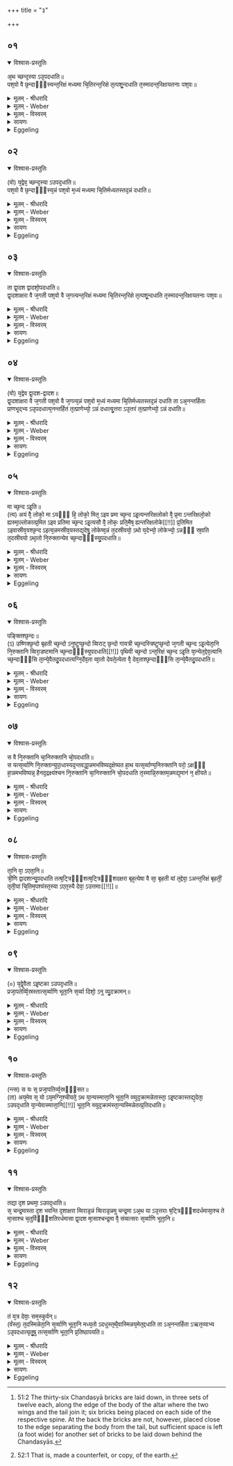 +++
title = "३"

+++


## ०१


<details open><summary>विश्वास-प्रस्तुतिः</summary>

अ᳘थ च्छन्द᳘स्या ऽउ᳘पदधाति॥  
पश᳘वो वै छ᳘न्दाᳫँ᳭स्यन्त᳘रिक्षं मध्यमा चि᳘तिरन्त᳘रिक्षे त᳘त्पशू᳘न्दधाति त᳘स्मादन्त᳘रिक्षायतनाः पश᳘वः॥
</details>

<details><summary>मूलम् - श्रीधरादि</summary>

अ᳘थ च्छन्द᳘स्या ऽउ᳘पदधाति॥  
पश᳘वो वै छ᳘न्दाᳫँ᳭स्यन्त᳘रिक्षं मध्यमा चि᳘तिरन्त᳘रिक्षे त᳘त्पशू᳘न्दधाति त᳘स्मादन्त᳘रिक्षायतनाः पश᳘वः॥
</details>

<details><summary>मूलम् - Weber</summary>

अ᳘थ छन्दॗस्या उ᳘पदधाति॥  
पश᳘वो वै छ᳘न्दांस्यन्त᳘रिक्षम् मध्यमा चि᳘तिरन्त᳘रिक्षे त᳘त्पशुं᳘ दधाति त᳘स्मादन्त᳘रिक्षायतनाः पश᳘वः॥
</details>

<details><summary>मूलम् - विस्वरम्</summary>

अथ च्छन्दस्या उपदधाति । पशवो वै छन्दांसि । अन्तरिक्षं मध्यमा चितिः । अन्तरिक्षे तत्पशून् दधाति । तस्मादन्तरिक्षायतनाः पशवः ॥ १ ॥ 
</details>

<details><summary>सायणः</summary>

**अथ च्छन्दस्या उपदधाती**त्यादि । छन्दोलिङ्गकमन्त्रोपधेयाः 'छन्दस्याः' छन्दस्यानां पशुरूपत्वं द्वितीयचितिस्थच्छन्दस्यार्थवादे दर्शितम् (श. प. ८ । २ । ३ । ८) । पशवश्च अन्नरूपाः, मध्यमा चितिर्या ऽस्ति सा प्रजापतेर्मध्यम्; उदरस्थानीया ऽतस्तेन मध्यदेश एवान्नं दधाति । ताश्छन्दस्याः पूर्वार्द्धे प्राणभृतामुपहितत्वाद्दक्षिणादिदिक्षु 'द्वादश-द्वादश' उपदध्यात् । 'जगती' अपि 'द्वादशा ऽक्षरा' सा च 'जगती पशवो वै,' सोमाहरणप्रस्तावे पश्चात्मना ऽऽहरणसम्बन्धात्पशुत्वम् । "अन्तरिक्षमेव बृहतीं तृतीयां चितिमपश्यन्"- इत्युक्तत्वान्मध्यमचितेरन्तरिक्षत्वम् (श. प. ८ । ३ । १ । २) । अतः मध्यमचितौ द्वादशसङ्ख्याकेष्टकोपधानात् 'अन्तरिक्षे पशून्दधाति' ॥ १-३ ॥ 
</details>

<details><summary>Eggeling</summary>

1. He then lays down the Chandasyā [^egg_120] (metres’ bricks). Now the metres are cattle, and the middle-most layer is the air: he thus places cattle in the air, whence cattle have their abode in the air.

[^egg_120]: 51:2 The thirty-six Chandasyā bricks are laid down, in three sets of twelve each, along the edge of the body of the altar where the two wings and the tail join it; six bricks being placed on each side of the respective spine. At the back the bricks are not, however, placed close to the edge separating the body from the tail, but sufficient space is left (a foot wide) for another set of bricks to be laid down behind the Chandasyās.
</details>


## ०२


<details open><summary>विश्वास-प्रस्तुतिः</summary>

(वो) य᳘द्वेव᳘ च्छन्द᳘स्या ऽउपद᳘धाति॥  
पश᳘वो वै छ᳘न्दाᳫँ᳭स्य᳘न्नं पश᳘वो म᳘ध्यं मध्यमा चि᳘तिर्मध्यतस्तद᳘न्नं दधाति॥
</details>

<details><summary>मूलम् - श्रीधरादि</summary>

(वो) य᳘द्वेव᳘ च्छन्द᳘स्या ऽउपद᳘धाति॥  
पश᳘वो वै छ᳘न्दाᳫँ᳭स्य᳘न्नं पश᳘वो म᳘ध्यं मध्यमा चि᳘तिर्मध्यतस्तद᳘न्नं दधाति॥
</details>

<details><summary>मूलम् - Weber</summary>

य᳘द्वेव᳘ छन्दॗस्या उपद᳘धाति॥  
पश᳘वो वै छ᳘न्दांस्य᳘न्न्म् पश᳘वो म᳘ध्यम् मध्यमा चि᳘तिर्मध्यतस्तद᳘न्नं दधाति॥
</details>

<details><summary>मूलम् - विस्वरम्</summary>

यद्वेव च्छन्दस्या उपदधाति । पशवो वै छन्दांसि । अन्नं पशवः । मध्यं मध्यमा चितिः । मध्यतस्तदन्नं दधाति ॥ २ ॥ 
</details>

<details><summary>सायणः</summary>

[व्याख्यानं प्रथमे]
</details>

<details><summary>Eggeling</summary>

2. And, again, as to why he lays down Chandasyās,--the metres are cattle, and cattle are food, and the middlemost layer is the middle (of Agni, the altar): he thus places food in the middle (of Agni's body).
</details>


## ०३


<details open><summary>विश्वास-प्रस्तुतिः</summary>

ता द्वा᳘दश द्वादशो᳘पदधाति॥  
द्वा᳘दशाक्षरा वै ज᳘गती पश᳘वो वै ज᳘गत्यन्त᳘रिक्षं मध्यमा चि᳘तिरन्त᳘रिक्षे त᳘त्पशू᳘न्दधाति त᳘स्मादन्त᳘रिक्षायतनाः पश᳘वः॥
</details>

<details><summary>मूलम् - श्रीधरादि</summary>

ता द्वा᳘दश द्वादशो᳘पदधाति॥  
द्वा᳘दशाक्षरा वै ज᳘गती पश᳘वो वै ज᳘गत्यन्त᳘रिक्षं मध्यमा चि᳘तिरन्त᳘रिक्षे त᳘त्पशू᳘न्दधाति त᳘स्मादन्त᳘रिक्षायतनाः पश᳘वः॥
</details>

<details><summary>मूलम् - Weber</summary>

ता द्वा᳘दश-द्वादशो᳘पदधाति॥  
द्वा᳘दशाक्षरा वै ज᳘गती पश᳘वो ज᳘गत्यन्त᳘रिक्षम् मध्यमा चि᳘तिरन्त᳘रिक्षे त᳘त्पशू᳘न्दधाति त᳘स्मादन्त᳘रिक्षायतनाः पश᳘वः॥
</details>

<details><summary>मूलम् - विस्वरम्</summary>

ता द्वादश द्वादशोपदधाति । द्वादशाक्षरा वै जगती। पशवो वै जगती । अन्तरिक्षं मध्यमा चितिः । अन्तरिक्षे तत्पशून्दधाति । तस्मादन्तरिक्षायतनाः पशवः ॥ ३ ॥ 
</details>

<details><summary>सायणः</summary>

[व्याख्यानं प्रथमे]
</details>

<details><summary>Eggeling</summary>

3. He lays them down by twelves,--for the Jagatī consists of twelve syllables, and the Jagatī is cattle, and the middlemost layer is the air: he thus places cattle in the air, whence cattle have their abode in the air.
</details>


## ०४


<details open><summary>विश्वास-प्रस्तुतिः</summary>

(वो) य᳘द्वेव द्वा᳘दश-द्वादश॥  
द्वा᳘दशाक्षरा वै ज᳘गती पश᳘वो वै ज᳘गत्य᳘न्नं पश᳘वो म᳘ध्यं मध्यमा चि᳘तिर्मध्यतस्तद᳘न्नं दधाति ता ऽअ᳘नन्तर्हिताः प्राणभृ᳘द्भ्य ऽउ᳘पदधात्य᳘नन्तर्हितं त᳘त्प्राणेभ्यो᳘ ऽन्नं दधात्यु᳘त्तरा ऽउ᳘त्तरं त᳘त्प्राणेभ्यो᳘ ऽन्नं दधाति॥
</details>

<details><summary>मूलम् - श्रीधरादि</summary>

(वो) य᳘द्वेव द्वा᳘दश-द्वादश॥  
द्वा᳘दशाक्षरा वै ज᳘गती पश᳘वो वै ज᳘गत्य᳘न्नं पश᳘वो म᳘ध्यं मध्यमा चि᳘तिर्मध्यतस्तद᳘न्नं दधाति ता ऽअ᳘नन्तर्हिताः प्राणभृ᳘द्भ्य ऽउ᳘पदधात्य᳘नन्तर्हितं त᳘त्प्राणेभ्यो᳘ ऽन्नं दधात्यु᳘त्तरा ऽउ᳘त्तरं त᳘त्प्राणेभ्यो᳘ ऽन्नं दधाति॥
</details>

<details><summary>मूलम् - Weber</summary>

य᳘द्वेव द्वा᳘दश-द्वादश॥  
द्वा᳘दशाक्षरा वै ज᳘गती पश᳘वो वै ज᳘गत्य᳘न्नम् पश᳘वो म᳘ध्यम् मध्यमा चि᳘तिर्मध्यतस्तद᳘न्न दधाति ता अ᳘नन्तर्हिताः प्राणभृ᳘द्भ्य उ᳘पदधात्य᳘नन्तर्हितं त᳘त्प्राणेभ्यो᳘ ऽन्नं दधात्यु᳘त्तरा उ᳘त्तरं त᳘त्प्राणेभ्यो᳘ ऽन्नं दधाति॥
</details>

<details><summary>मूलम् - विस्वरम्</summary>

यद्वेव द्वादश द्वादश । द्वादशाक्षरा वै जगती । पशवो वै जगती । अन्नं पशवः । मध्यं मध्यमा चितिः । मध्यतस्तदन्नं दधाति । ता अनन्तर्हिताः प्राणभृद्भ्य उपदधाति । अनन्तर्हितं तत्प्राणेभ्यो ऽन्नं दधाति । उत्तराः । उत्तरं तत्प्राणेभ्यो ऽन्नं दधाति ॥ ४ ॥ 
</details>

<details><summary>सायणः</summary>

उक्तामेवेष्टकासङ्ख्यां पुनर्जगत्यादिद्वारेणान्नात्मना प्रशंसति- **यद्वेव द्वादश-द्वादश-द्वादशाक्षरा वा** इत्यादिना । पूर्वेष्टकाभ्यो ऽव्यवधानं विधाय स्तौति- **ता अनन्तर्हिताः प्राणभृद्भ्य** इति । 'उत्तराः' ऊर्ध्वभाविनीश्च कुर्यात् । स्पष्टो ऽर्थवादः ॥ ४ ॥ 
</details>

<details><summary>Eggeling</summary>

4. And, again, why (he lays them down) by twelves,--the Jagatī consists of twelve syllables, and the Jagatī is cattle, and cattle is food, and the middlemost layer is the middle: he thus places food in the middle. He places them so as not to be separated from the Prāṇabhr̥ts: he thus places the food so as not to be separated from the vital airs subsequently (to them he places them): he thus bestows food after (bestowing) the vital airs.
</details>


## ०५


<details open><summary>विश्वास-प्रस्तुतिः</summary>

मा च्छ᳘न्द ऽइ᳘ति॥  
(त्य) अयं वै᳘ लोको᳘ मा ऽयᳫँ᳭ हि᳘ लोको᳘ मित᳘ ऽइव प्रमा च्छ᳘न्द ऽइ᳘त्यन्तरिक्षलोको वै᳘ प्र᳘मा ऽन्तरिक्षलो᳘को ह्यस्मा᳘ल्लोकात्प्र᳘मित ऽइव प्रतिमा च्छ᳘न्द ऽइ᳘त्यसौ वै᳘ लोकः᳘ प्रति᳘मैष᳘ ह्यन्तरिक्षलोके[[!!]] प्र᳘तिमित ऽइवास्रीव᳘यश्छ᳘न्द ऽइत्य᳘न्नमस्रीव᳘यस्तद्य᳘देषु᳘ लोकेष्व᳘न्नं त᳘दस्रीवयो᳘ ऽथो य᳘देभ्यो᳘ लोकेभ्यो᳘ ऽन्नᳫँ᳭ स्र᳘वति त᳘दस्रीवयो ऽथा᳘तो नि᳘रुक्तान्येव च्छ᳘न्दाᳫँ᳭स्यु᳘पदधाति॥
</details>

<details><summary>मूलम् - श्रीधरादि</summary>

मा च्छ᳘न्द ऽइ᳘ति॥  
(त्य) अयं वै᳘ लोको᳘ मा ऽयᳫँ᳭ हि᳘ लोको᳘ मित᳘ ऽइव प्रमा च्छ᳘न्द ऽइ᳘त्यन्तरिक्षलोको वै᳘ प्र᳘मा ऽन्तरिक्षलो᳘को ह्यस्मा᳘ल्लोकात्प्र᳘मित ऽइव प्रतिमा च्छ᳘न्द ऽइ᳘त्यसौ वै᳘ लोकः᳘ प्रति᳘मैष᳘ ह्यन्तरिक्षलोके[[!!]] प्र᳘तिमित ऽइवास्रीव᳘यश्छ᳘न्द ऽइत्य᳘न्नमस्रीव᳘यस्तद्य᳘देषु᳘ लोकेष्व᳘न्नं त᳘दस्रीवयो᳘ ऽथो य᳘देभ्यो᳘ लोकेभ्यो᳘ ऽन्नᳫँ᳭ स्र᳘वति त᳘दस्रीवयो ऽथा᳘तो नि᳘रुक्तान्येव च्छ᳘न्दाᳫँ᳭स्यु᳘पदधाति॥
</details>

<details><summary>मूलम् - Weber</summary>

मा छ᳘न्द इ᳘ति॥  
अयं वै᳘ लोकोॗ मायᳫं हि᳘ लोको᳘ मित᳘ इव प्रमा छ᳘न्द इ᳘त्यन्तरिक्षलोको वै᳘ प्रॗमान्तरिक्षलोॗको ह्यस्मा᳘ल्लोकात्प्र᳘मित इव प्रतिमा छ᳘न्द इ᳘त्यसौ वै᳘ लोकः᳘ प्रतिॗमैष ह्य᳘न्तरिक्षलोके प्र᳘तिमित इवास्रीव᳘यश्छ᳘न्द इत्य᳘न्नमस्रीव᳘यस्तद्य᳘देषु᳘ लोकेष्व᳘न्नं त᳘दस्रीवयो᳘ ऽथो य᳘देभ्यो᳘ लोकेभ्यो᳘ ऽन्नᳫं स्र᳘वति त᳘दस्रीवयो ऽथा᳘तो नि᳘रुक्तान्येव छ᳘न्दांस्यु᳘पदधाति॥
</details>

<details><summary>मूलम् - विस्वरम्</summary>

**(१) "मा च्छन्दः"**- इति । अयं वै लोको मा । अयं हि लोको मित इव । **(२) "प्रमा च्छन्दः"**- इति । अन्तरिक्षलोको वै प्रमा । अन्तरिक्षलोको ह्यस्माल्लोकात्प्रमित इव **(३) "प्रतिमा च्छन्दः"**- इति । असौ वै लोकः प्रतिमा । एष ह्यन्तरिक्षलोके प्रतिमित इव । **(४) "अस्रीवयश्छन्दः"**- इति । अन्नमस्रीवयः । तद्यदेषु लोकेष्वन्नम्- तदस्रीवयः । अथो यदेभ्यो लोकेभ्यो ऽन्नं स्रवति- तदस्रीवयः । अथातो निरुक्तान्येव च्छन्दांस्युपदधाति ॥ ५ ॥ 
</details>

<details><summary>सायणः</summary>

तत्र दक्षिणत उपधेयेष्टकानां मन्त्रान्विधाय व्याचष्टे- **मा च्छन्द** इत्यादिना । मा संज्ञया छन्दो 'मा च्छन्दः' तच्च 'अयं लोको वै' भूलोकः खलु, मीयते परिच्छिद्यत इति 'मा' इति व्युत्पत्तेः । एतल्लोकसाम्यमुपपादयति- **अयं हि लोको मित इवे**ति । सर्वतः परिच्छिन्न एव, पञ्चाशत्कोटियोजनविस्तारा पृथिवीति ह्याचक्षते । **प्रमा च्छन्द** इति । द्वितीयो मन्त्रः । प्रकर्षेण मितः प्रमा तत्संज्ञकः छन्दो ऽन्तरिक्षलोकः खलु । तल्लोकसाम्यमाह- **अन्तरिक्षलोको ह्यस्माल्लोकात्प्रमित इवे**ति । भूलोकादप्यधिकतरेण मानेन मित इव वर्तते 'अन्तरिक्षलोकः' । **प्रतिमा च्छन्द** इति । तृतीयः । **असौ वै लोकः प्रतिमे**ति । 'असौ' द्युलोकः प्रतिमाख्यं छन्दः । कुतः ? 'एषो ऽन्तरिक्षलोके प्रतिमित इव' अन्तरिक्षपरिमाणेन परिच्छिन्न इव वर्तते । अतः प्रतिरूपत्वेन मितत्वात् 'प्रतिमा' 'असौ लोकः' । चतुर्थमन्त्रं विधाय व्याचष्टे- **अस्रीवयश्छन्द** इति । अन्नम् 'अस्रीवयः' लोकानां त्रित्वात्तन्निष्ठान्नस्यापि त्रित्वम् । अतस्तदपेक्षया 'अस्रीवयः' इति बहुवचननिर्देशः । तदेवोपपादयति- **तद्यदेषु लोकेष्वन्नं तदस्रीवय** इति । अस्रीविच्छन्दःसाम्यमन्नस्य दर्शयति- **यदेभ्यो लोकेभ्यो ऽन्नं स्रवति तदस्रीवय** इति । भूम्यादिलोकेभ्य आसमन्ताद्वृष्टिरूपेण स्रवतीत्यस्रीवि अन्नम्, छान्दसत्वादभिमतरूपसिद्धिः । अर्थान्मादीनां छन्दसां व्युत्पत्तिर्दर्शिता । मादीनि हि गायत्र्यादिष्वपाठादनिरुक्तानि मन्तव्यानि । अतः उक्तेभ्यो वक्ष्यमाणानां वैलक्षण्यं दर्शयन्नुत्तरा अष्टाविष्टका विधत्ते- **अथातो निरुक्तान्येव च्छन्दांस्युपदधाती**ति । अनिरुक्तेष्टकामन्त्रचतुष्टयादनन्तरं निरुक्तानि पङ्क्त्यादीनि प्रसिद्धानि च्छन्दांस्युपदधातीत्युच्यते । एवं तत्र तत्र द्रष्टव्यम् ॥ ५ ॥ 
</details>

<details><summary>Eggeling</summary>

5. [He lays down the right set, with, Vāj. S. XIV, 18], 'The metre Measure;'--the measure (mā), doubtless, is this (terrestrial) world, for this world is, as it were, measured (mita);--'the metre Fore-measure!'--the fore-measure (pramā), doubtless, is the air-world, for the air-world is, as it were, measured forward from this world;--'The metre Countermeasure,'--the counter-measure (pratimā), doubtless, is yonder (heavenly) world, for yonder world is, as it were, counter-measured [^egg_121] in the air;--'The metre Asrīvayas,'--'asrīvayas,' doubtless, is food: whatever food there is in these worlds that is 'asrīvayas.' Or, whatever food (anna) flows (sravati) from these

[^egg_121]: 52:1 That is, made a counterfeit, or copy, of the earth.

worlds that is 'asrīvayas.' Hereafter, now, he puts down only defined metres.
</details>


## ०६


<details open><summary>विश्वास-प्रस्तुतिः</summary>

पङ्क्तिश्छ᳘न्दः॥  
(ऽ) उष्णिक्छ᳘न्दो बृहती च्छ᳘न्दो ऽनुष्टुप्छ᳘न्दो व्विराट् छ᳘न्दो गायत्री च्छ᳘न्दस्त्रिष्टुप्छ᳘न्दो ज᳘गती च्छ᳘न्द ऽइ᳘त्येता᳘नि नि᳘रुक्तानि व्विरा᳘डष्टमानि च्छ᳘न्दाᳫँ᳭स्युपदधाति[[!!]] पृथिवी च्छ᳘न्दो ऽन्त᳘रिक्षं च्छ᳘न्द ऽइ᳘ति या᳘न्येत᳘द्देव᳘त्यानि च्छ᳘न्दाᳫँ᳭सि ता᳘न्ये᳘वैतदु᳘पदधात्यग्नि᳘र्देव᳘ता व्वा᳘तो देवते᳘त्येता वै᳘ देव᳘ताश्छ᳘न्दाᳫँ᳭सि ता᳘न्ये᳘वैतदु᳘पदधाति॥
</details>

<details><summary>मूलम् - श्रीधरादि</summary>

पङ्क्तिश्छ᳘न्दः॥  
(ऽ) उष्णिक्छ᳘न्दो बृहती च्छ᳘न्दो ऽनुष्टुप्छ᳘न्दो व्विराट् छ᳘न्दो गायत्री च्छ᳘न्दस्त्रिष्टुप्छ᳘न्दो ज᳘गती च्छ᳘न्द ऽइ᳘त्येता᳘नि नि᳘रुक्तानि व्विरा᳘डष्टमानि च्छ᳘न्दाᳫँ᳭स्युपदधाति[[!!]] पृथिवी च्छ᳘न्दो ऽन्त᳘रिक्षं च्छ᳘न्द ऽइ᳘ति या᳘न्येत᳘द्देव᳘त्यानि च्छ᳘न्दाᳫँ᳭सि ता᳘न्ये᳘वैतदु᳘पदधात्यग्नि᳘र्देव᳘ता व्वा᳘तो देवते᳘त्येता वै᳘ देव᳘ताश्छ᳘न्दाᳫँ᳭सि ता᳘न्ये᳘वैतदु᳘पदधाति॥
</details>

<details><summary>मूलम् - Weber</summary>

पङ्क्तिश्छ᳘न्दः॥  
उष्णिक्छ᳘न्दो बृहती छ᳘न्दो ऽनुष्टुप्छ᳘न्दो विराट् छ᳘न्दो गायत्री छ᳘न्दस्त्रिष्टुप्छ᳘न्दो ज᳘गती छ᳘न्द इ᳘त्येता᳘नि नि᳘रुक्तानि विरा᳘डष्टमानि छ᳘न्दांस्यु᳘पदधाति पृथिवी छ᳘न्दो ऽन्त᳘रिक्षं छ᳘न्द इ᳘ति या᳘न्येतद्देव᳘त्यानि छ᳘न्दांसि ता᳘न्येॗवैतदु᳘पदधात्यग्निर्देव᳘ता वा᳘तो देवते᳘त्येता वै᳘ देव᳘ताश्छ᳘न्दांसि ता᳘न्येॗवैतदु᳘पदधाति॥
</details>

<details><summary>मूलम् - विस्वरम्</summary>

(५) **"पङ्क्तिश्छन्दः"** (६) **"उष्णिक्छन्दः"** (७) **“बृहती च्छन्दः"** (८) **"अनुष्टुप्छन्दः"** (९) **"विराट्छन्दः"** (१०.) "गायत्री च्छन्दः" (११) **"त्रिष्टुप्छन्दः"** (१२) **"जगती च्छन्दः"**- (वा० सं० १४ । १८) इति । एतानि निरुक्तानि विराडष्टमानि च्छन्दांस्युपदधाति । **"पृथिवी च्छन्दो ऽन्तरिक्षं छन्दः**- (वा० सं० १४ । १९) इति । यान्येतद्देवत्यानि च्छन्दांसि- तान्येवैतदुपदधाति । **अग्निर्देवता वातो देवता"**- (वा. सं. १४ । २०) इति । एता वै देवताश्छन्दांसि । तान्येवैतदुपदधाति ॥ ६ ॥ 
</details>

<details><summary>सायणः</summary>

तानि निरुक्तानि दर्शयति- **पङ्क्तिश्छन्द** इत्यादिना । एतेषां लक्षणानि द्वितीयचितौ दर्शितानि (श. प. ८ । २ । ४ । ३-१५) । विराट्छन्दसः प्रसिद्धगायत्र्यादिसप्तच्छन्दोमध्ये अपठितत्वात् "द्वाभ्यां विराट् स्वराजौ"- इत्युक्तेष्वन्तर्भावात् निर्दिष्टस्यापि 'विराडष्टमानि ' इति पुनरभिधानम् ॥ 

पश्चादुपधेयानां द्वादशानामिष्टकानां ये मन्त्रास्तेषां प्रतीकमुपादाय तेषां समानार्थत्वेन मादिच्छन्दोरूपतामाशङ्क्य तद्भिन्नत्वमुपपादयंस्तात्पर्यमाह- **पृथिवी च्छन्दो ऽन्तरिक्षं छन्द** इति । **यान्येतद्देवत्यानि च्छन्दांसि तान्येवैतदुपदधाती**ति । 'एतद्देवत्यानि' पृथिव्यन्तरिक्षादिदेवताकमन्त्रोपरिबद्धानि 'यानि च्छन्दांसि' सन्ति तानीत्यर्थः । पूर्ववदुपधेयेष्टकामन्त्रप्रतीकमुपादाय व्याचष्टे- **अग्निर्देवता वातो देवते**ति । **एता वै देवताश्छन्दांसि तान्येवैतदुपदधाती**ति । अग्निवातसूर्यादिदेवताः खलु 'च्छन्दांसि' 'अग्नेर्गायत्र्यभवत्' इति वाक्यादेव ताभ्यश्छन्दसामुत्पत्तेः, उत्पादकोत्पाद्यानामभेदविवक्षया देवतानामेव च्छन्दस्त्वव्यपदेशः । अत्र कात्यायनः- “छन्दस्या द्वादश द्वादश पक्षपुच्छाप्ययेषु मा च्छन्द इति प्रतिमन्त्रम्"- (का. श्रौ. सू. १७ । १९८) इति ॥ ६ ॥ 
</details>

<details><summary>Eggeling</summary>

6. 'The Paṅkti metre! the Ushṇih metre! the Br̥hatī metre! the Anushṭubh metre! the Virāj metre! the Gāyatrī metre! the Trishṭubh metre! the Jagatī metre!' these eight defined metres, including the Virāj, he puts down.--[The back set, with, Vāj. S. XIV, 19], 'The metre Earth! the metre Air! the metre Heaven! the metre Years! the metre Stars! the metre Speech! the metre Mind! the metre Husbandry! the metre Gold! the metre Cow! the metre Goat! the metre Horse!' he thus puts down those metres which are sacred to those particular deities.--[The left set, with, Vāj. S. XIV, 20], 'The deity Fire! the deity Wind! the deity Sun! the deity Moon! the deity Vasavaḥ! the deity Rudrāḥ! the deity Ādityāḥ! the deity Marutaḥ! the deity Viśve Devāḥ! the deity Br̥haspati! the deity Indra! the deity Varuṇa!'--these deities, doubtless, are metres: it is these he thus lays down.
</details>


## ०७


<details open><summary>विश्वास-प्रस्तुतिः</summary>

स वै नि᳘रुक्तानि चा᳘निरुक्तानि चो᳘पदधाति॥  
स यत्स᳘र्व्वाणि नि᳘रुक्तान्युपा᳘धास्यद᳘न्तवद्धा᳘न्नमभविष्यद᳘क्षेष्यत हा᳘थ यत्स᳘र्व्वाण्य᳘निरुक्तानि परो᳘ ऽक्षᳫँ᳭ हा᳘न्नमभविष्यन्न᳘ हैनद᳘द्रक्ष्यंश्चन नि᳘रुक्तानि चा᳘निरुक्तानि चो᳘पदधाति त᳘स्मान्नि᳘रुक्तम᳘न्नमद्य᳘मानं न᳘ क्षीयते॥
</details>

<details><summary>मूलम् - श्रीधरादि</summary>

स वै नि᳘रुक्तानि चा᳘निरुक्तानि चो᳘पदधाति॥  
स यत्स᳘र्व्वाणि नि᳘रुक्तान्युपा᳘धास्यद᳘न्तवद्धा᳘न्नमभविष्यद᳘क्षेष्यत हा᳘थ यत्स᳘र्व्वाण्य᳘निरुक्तानि परो᳘ ऽक्षᳫँ᳭ हा᳘न्नमभविष्यन्न᳘ हैनद᳘द्रक्ष्यंश्चन नि᳘रुक्तानि चा᳘निरुक्तानि चो᳘पदधाति त᳘स्मान्नि᳘रुक्तम᳘न्नमद्य᳘मानं न᳘ क्षीयते॥
</details>

<details><summary>मूलम् - Weber</summary>

स वै नि᳘रुक्तानि चा᳘निरुक्तानि चो᳘पदधाति॥  
स यत्स᳘र्वाणि नि᳘रुक्तान्युपा᳘धास्यद᳘न्तवद्धा᳘न्नमभविष्यद᳘क्षेष्यत हा᳘थ यत्स᳘र्वाण्य᳘निरुक्तानि परो᳘ ऽक्षᳫं हा᳘न्नमभविष्यन्न᳘ हैनद᳘द्रक्ष्यंश्चन नि᳘रुक्तानि चा᳘निरुक्तानि चो᳘पदधाति त᳘स्मान्नि᳘रुक्तम᳘न्नमद्य᳘मानं न᳘ क्षीयते॥
</details>

<details><summary>मूलम् - विस्वरम्</summary>

स वै निरुक्तानि चानिरुक्तानि चोपदधाति । स यत्- सर्वाणि निरुक्तान्युपाधास्यत् । अन्तवद्धान्नमभविष्यत्- अक्षेष्यत ह । अथ यत्सर्वाण्यनिरुक्तानि- परो ऽक्षं हान्नमभविष्यत्- न हैनदद्रक्ष्यं श्चन । निरुक्तानि चानिरुक्तानि चोपदधाति । तस्मान्निरुक्तमन्नमद्यमानं न क्षीयते ॥ ७ ॥ 
</details>

<details><summary>सायणः</summary>

अथ दक्षिणोत्तरपक्षपुच्छसन्धिषु निरुक्तानिरुक्तभेदेन द्विविधानामपि च्छन्दसामुपधानमन्यतरोपधानपक्षे दोषप्रदर्शनपुरःसरं प्रशंसति- **स वै निरुक्तानि चे**त्यादिना । 'सः' उपधाता 'यदि' केवलम् 'निरुक्तानि एवोपाधास्यत्,' तर्हि छन्दसां पशुरूपत्वेनान्नत्वात्तेषां छन्दसां निःशेषोपधानेन मितत्वात् 'अन्नमप्यन्तवदेवाभविष्यत्' । यथा द्विप्रस्थं त्रिप्रस्थम् इत्येवं निरुक्तिमापन्नं ख्यापितं सत् पुनश्चानिरुक्तस्यान्नस्यासम्भवात् अन्तवदेव भवति । तद्वत्त्वे को बाधः ? इत्यत्राह- **अक्षेष्यत हे**ति । 'ह' इति विनिग्रहार्थीयः (निरु. १ । २ । २ ।) क्षयमापद्येत ॥ 

अथ उक्तवैपरीत्येन 'यत्' यदि 'सर्वाणि' अपि च्छदांसि 'अनिरुक्तानि' एवोपाधास्यत् इत्यनुषज्यते; तर्हि इदमिति निरुक्तत्वाभावादन्नं परो ऽक्षमभविष्यत् । अस्तु परोक्षं को दोषस्तत्राह- **न हैनदद्रक्ष्यंश्चने**ति । 'एनद्' अन्नम् जना नापि 'अद्रक्ष्यन्' अस्पष्टत्वेनेन्द्रियाविषयत्वात् । दोषद्वयासंस्पर्शोपायमाह- **निरुक्तानि चानिरुक्तानि चोपदधाती**ति । 'तस्मात्' उभयस्याप्यनुष्ठितत्वात् 'निरुक्तमन्नमद्यमानम्' अपि अनिरुक्तस्यासङ्ख्यातस्यान्यस्यान्नस्य सद्भावात् 'न संक्षीयते' । अतः केषांचिन्निरुक्तानां केषाञ्चिदनिरुक्तानां चोपधानं प्रशस्तमित्यर्थः ॥ ७ ॥ 
</details>

<details><summary>Eggeling</summary>

7. He lays down both defined and undefined (metres). Were he to lay down such as are all defined, then the food would have an end, it would fail; and (were he to lay down) such as are all undefined, then the food would be invisible, and one would not see it at all. He lays down both defined and undefined ones: hence the defined (certain) food which is eaten does not fail.
</details>


## ०८


<details open><summary>विश्वास-प्रस्तुतिः</summary>

ता᳘नि वा᳘ ऽएता᳘नि॥  
त्री᳘णि द्वादशान्यु᳘पदधाति तत्ष᳘ट्त्रिᳫँ᳭शत्ष᳘ट्त्रिᳫँ᳭शदक्षरा बृह᳘त्येषा वै सा᳘ बृहती यां त᳘द्देवा᳘ ऽअन्त᳘रिक्षं बृहतीं᳘ तृती᳘यां चि᳘तिम᳘पश्यंस्त᳘स्या ऽएत᳘स्यै देवा᳘ ऽउत्तमाः[[!!]]॥
</details>

<details><summary>मूलम् - श्रीधरादि</summary>

ता᳘नि वा᳘ ऽएता᳘नि॥  
त्री᳘णि द्वादशान्यु᳘पदधाति तत्ष᳘ट्त्रिᳫँ᳭शत्ष᳘ट्त्रिᳫँ᳭शदक्षरा बृह᳘त्येषा वै सा᳘ बृहती यां त᳘द्देवा᳘ ऽअन्त᳘रिक्षं बृहतीं᳘ तृती᳘यां चि᳘तिम᳘पश्यंस्त᳘स्या ऽएत᳘स्यै देवा᳘ ऽउत्तमाः[[!!]]॥
</details>

<details><summary>मूलम् - Weber</summary>

ता᳘नि वा᳘ एता᳘नि॥  
त्री᳘णि द्वादशान्यु᳘पदधाति तत्ष᳘ट्त्रिंशत्ष᳘ट्त्रिंशदक्षरा बृहॗत्येषा वै सा बृहती यां त᳘द्देवा᳘ अन्त᳘रिक्षम् बृहतीं᳘ तृती᳘यां चि᳘तिमपश्यंस्त᳘स्या एत᳘स्यै देवा᳘ उत्तमाः᳟॥
</details>

<details><summary>मूलम् - विस्वरम्</summary>

तानि वा ऽएतानि त्रीणि द्वादशान्युपदधाति । तत् षट्त्रिंशत् । षट्त्रिंशदक्षरा बृहती । एषा वै सा बृहती- यां तद्देवा अन्तरिक्षं बृहतीं तृतीयां चितिमपश्यन् । तस्या ऽएतस्यै देवा उत्तमाः ॥ ८ ॥ 
</details>

<details><summary>सायणः</summary>

प्रतिदिक्षु यद्द्वादशत्वं तद्बृहतीसम्पत्तिद्वारा स्तौति- **तानि वा एतानि त्रीणि द्वादशान्युपदधाती**ति । छन्दसां द्वादशकं द्वादशम्, तादृशानि 'त्रीणि द्वादशानि' उपदध्यात् । मिलितानि 'षट्त्रिंशत्', बृहत्याश्च 'षट्त्रिंशत् अक्षराणि,' अतः 'एषा बृहती' सम्पन्ना । तृतीयचित्युपक्रमे प्रतिपादिता या बृहती "अन्तरिक्षं बृहतीं तृतीयां चितिमपश्यन्"- (श. प. ८ । ३ । १ । २) इति । 'तस्या ऽएतस्यै देवा उत्तमाः' इत्युपधीयन्त इति शेषः । ते च "अग्निर्देवता वातो देवता" इत्यादिना निर्दिष्टाः ॥ ८ ॥ 
</details>

<details><summary>Eggeling</summary>

8. These then are those (sets of) twelve he lays down,--that makes thirty-six, and the Br̥hatī consists of thirty-six syllables: this is that same Br̥hatī, the air, which the gods then saw as a third

layer. In that (br̥hatī set of bricks) the gods come last (or, are highest).
</details>


## ०९


<details open><summary>विश्वास-प्रस्तुतिः</summary>

(०) य᳘द्वे᳘वैता ऽइ᳘ष्टका ऽउपद᳘धाति॥  
प्रजा᳘पतेर्व्वि᳘स्रस्तात्स᳘र्व्वाणि भूता᳘नि स᳘र्व्वा दिशो᳘ ऽनु व्यु᳘दक्रामन्॥
</details>

<details><summary>मूलम् - श्रीधरादि</summary>

(०) य᳘द्वे᳘वैता ऽइ᳘ष्टका ऽउपद᳘धाति॥  
प्रजा᳘पतेर्व्वि᳘स्रस्तात्स᳘र्व्वाणि भूता᳘नि स᳘र्व्वा दिशो᳘ ऽनु व्यु᳘दक्रामन्॥
</details>

<details><summary>मूलम् - Weber</summary>

य᳘द्वेॗवैता इ᳘ष्टका उपद᳘धाति॥  
प्रजा᳘पतेर्विस्रस्तात्स᳘र्वाणि भूता᳘नि स᳘र्वा दिशो᳘ ऽनु व्यु᳘दक्रामन्॥
</details>

<details><summary>मूलम् - विस्वरम्</summary>

यद्वेवैता इष्टका उपदधाति । प्रजापतेर्विस्रस्तात्सर्वाणि भूतानि सर्वा दिशो ऽनु व्युदक्रामन् ॥ ९ ॥ 
</details>

<details><summary>सायणः</summary>

एता एवेष्टकाः पुनर्विस्रस्तप्रजापत्यवयवप्रतिसन्धानरूपत्वेन स्तौति- **यद्वेवैता इष्टका उपदधाति प्रजापतेर्विस्रस्ता**दित्यादिना । प्रजापतिर्नाम चितिलक्षणो ऽग्निः । ततो विस्रस्तानि भूतानीत्येताः षट्त्रिंशदिष्टकाः । अत एतासामुपधानेन विस्रस्तात्प्रजापतेर्निर्गतानां भूतानां प्रतिसन्धानं कृतं भवतीत्यर्थः ॥ ९ ॥ १० ॥ 
</details>

<details><summary>Eggeling</summary>

9. And, again, as to why he lays down these bricks. When Prajāpati became relaxed, all living beings went from him in all directions.
</details>


## १०


<details open><summary>विश्वास-प्रस्तुतिः</summary>

(न्त्स) स यः स᳘ प्रजा᳘पतिर्व्य᳘स्रᳫँ᳭सत॥  
(ता) अय᳘मेव स᳘ यो ऽय᳘मग्नि᳘श्चीयते᳘ ऽथ या᳘न्यस्मात्ता᳘नि भूता᳘नि व्व्युद᳘क्रामन्नेतास्ता᳘ ऽइ᳘ष्टकास्तद्य᳘देता᳘ ऽउपद᳘धाति या᳘न्येवास्मात्ता᳘नि[[!!]] भूता᳘नि व्व्युद᳘क्रामंस्ता᳘न्यस्मिन्नेतत्प्र᳘तिदधाति॥
</details>

<details><summary>मूलम् - श्रीधरादि</summary>

(न्त्स) स यः स᳘ प्रजा᳘पतिर्व्य᳘स्रᳫँ᳭सत॥  
(ता) अय᳘मेव स᳘ यो ऽय᳘मग्नि᳘श्चीयते᳘ ऽथ या᳘न्यस्मात्ता᳘नि भूता᳘नि व्व्युद᳘क्रामन्नेतास्ता᳘ ऽइ᳘ष्टकास्तद्य᳘देता᳘ ऽउपद᳘धाति या᳘न्येवास्मात्ता᳘नि[[!!]] भूता᳘नि व्व्युद᳘क्रामंस्ता᳘न्यस्मिन्नेतत्प्र᳘तिदधाति॥
</details>

<details><summary>मूलम् - Weber</summary>

स यः स᳘ प्रजा᳘पतिर्व्य᳘स्रंसत॥  
अय᳘मेव सॗ यो ऽय᳘मग्नि᳘श्चीयते᳘ ऽथ या᳘न्यस्मात्ता᳘नि भूता᳘नि व्युद᳘क्रामन्नेतास्ता इ᳘ष्टकास्तद्य᳘देता᳘ उपद᳘धाति या᳘न्येॗवास्मात्ता᳘नि भूता᳘नि व्युद᳘क्रामंस्ता᳘न्यस्मिन्नेतत्प्र᳘तिदधाति॥
</details>

<details><summary>मूलम् - विस्वरम्</summary>

स यः स प्रजापतिर्व्यस्रंसत- अयमेव सः- यो ऽयमग्निश्चीयते । अथ यान्यस्मात्तानि भूतानि व्युदक्रामन्- एतास्ता इष्टकाः । तद्यदेता उपदधाति- यान्येवास्मात्तानि भूतानि व्युदक्रामन्- तान्यस्मिन्नेतत्प्रतिदधाति ॥ १० ॥ 
</details>

<details><summary>सायणः</summary>

[व्याख्यानं नवमे]
</details>

<details><summary>Eggeling</summary>

10. Now that same Prajāpati who became relaxed is this very Agni (fire-altar) that is now being built up; and those living beings which went from him are these bricks: hence when he lays down these (bricks), he thereby puts back into him (Prajāpati-Agni) those same living beings which went from him.
</details>


## ११


<details open><summary>विश्वास-प्रस्तुतिः</summary>

तद्या द᳘श प्रथमा᳘ ऽउपद᳘धाति॥  
स᳘ चन्द्र᳘मास्ता द᳘श भवन्ति द᳘शाक्षरा व्विराड᳘न्नं व्विराड᳘न्नमु चन्द्र᳘मा ऽअ᳘थ या ऽउ᳘त्तराः ष᳘ट्त्रिᳫँ᳭शदर्धमासा᳘श्च ते मा᳘साश्च च᳘तुर्विᳫँ᳭शतिरर्धमासा द्वा᳘दश मा᳘साश्चन्द्र᳘मा वै᳘ संव्वत्सरः स᳘र्व्वाणि भूता᳘नि॥
</details>

<details><summary>मूलम् - श्रीधरादि</summary>

तद्या द᳘श प्रथमा᳘ ऽउपद᳘धाति॥  
स᳘ चन्द्र᳘मास्ता द᳘श भवन्ति द᳘शाक्षरा व्विराड᳘न्नं व्विराड᳘न्नमु चन्द्र᳘मा ऽअ᳘थ या ऽउ᳘त्तराः ष᳘ट्त्रिᳫँ᳭शदर्धमासा᳘श्च ते मा᳘साश्च च᳘तुर्विᳫँ᳭शतिरर्धमासा द्वा᳘दश मा᳘साश्चन्द्र᳘मा वै᳘ संव्वत्सरः स᳘र्व्वाणि भूता᳘नि॥
</details>

<details><summary>मूलम् - Weber</summary>

तद्या द᳘श प्रथमा᳘ उपद᳘धाति॥  
स᳘ चन्द्र᳘मास्ता द᳘श भवन्ति द᳘शाक्षरा विराड᳘न्नं विराड᳘न्नमु चन्द्र᳘मा अ᳘थ या उ᳘त्तराः ष᳘ट्त्रिंशदर्धमासा᳘श्च ते मा᳘साश्च च᳘तुर्विंशतिरर्धमासा द्वा᳘दश मा᳘साश्चन्द्र᳘मा वै᳘ संवत्सरः स᳘र्वाणि भूता᳘नि॥
</details>

<details><summary>मूलम् - विस्वरम्</summary>

तद्या दश प्रथमा उपदधाति- स चन्द्रमाः । ता दश भवन्ति । दशा ऽक्षरा विराट् । अन्नं विराट् । अन्नमु चन्द्रमाः । अथ या उत्तराः षट्त्रिंशत्- अर्धमासाश्च ते, मासाश्च । चतुर्विंशतिरर्धमासाः, द्वादश मासाः । चंद्रमा वै संवत्सरः सर्वाणि भूतानि ॥ ११ ॥ 
</details>

<details><summary>सायणः</summary>

अथैताः पूर्वोक्ताभिः सह समुच्चित्य स्तौति- **तद्या दशे**त्यादिना । 'याः' 'दश' 'प्रथमाः' प्राणभृत उपहिताः 'स चन्द्रमाः' चन्द्रमो ऽपेक्षया 'स' इति पुल्ँलिङ्गनिर्देशः ॥ 

उक्तं चन्द्रमस्त्वमेवोपपादयति- **ता दश भवन्ती**त्यादिना । 'ताः' प्राणभृतः 'दश' 'विराट्' अपि 'दशाक्षरा' सा तु 'अन्नम्' विराजो ऽन्नत्वं प्रागुक्तम् (श. प. ८ । ३ । २ । १३) । 'चन्द्रमाः' अपि 'अन्नमु' अन्नमेव "एष वै सोमो राजा देवानामन्नम्, तं देवा भक्षयन्ति" इति श्रुतेः । ओषध्यादिरूपस्य तस्यान्नत्वं व्यक्तमेव । 'अथ या उत्तराः षट्त्रिंशत्' छन्दस्याः सन्ति, 'ते ऽर्द्धमासा मासाश्च' । मासापेक्षया 'ते' इति पुल्ँलिङ्गनिर्देशः । विभज्य दर्शयति- **चतुर्विंशतिरर्धमासा द्वादश मासा** इति । चन्द्रस्योपचयापचयाभ्यां शुक्लकृष्णौ पक्षौ भवतः, तयोरावृत्त्या मासादिद्वारेण संवत्सरो निष्पद्यत इत्यभिप्रेत्य 'चन्द्रमा वै संवत्सरः' इत्युक्तम् । स च 'सर्वाणि भूतानि' संवत्सरकाले सर्वभूतानामुत्पत्तेः ॥ ११ ॥ 
</details>

<details><summary>Eggeling</summary>

11. Now when he first lays down ten (Prāṇabhr̥ts), they are the moon. There are ten of these,--the Virāj; consists of ten syllables, and the Virāj is food, and the moon is food. And when subsequently he lays down thirty-six (Chandasyās), they are the half-months and months--twenty-four half-months and twelve months: the moon, doubtless, is the year, and all living beings.
</details>


## १२


<details open><summary>विश्वास-प्रस्तुतिः</summary>

तं य᳘त्र देवाः᳘ सम᳘स्कुर्वन्॥  
(र्वंस्त᳘) त᳘दस्मिन्नेता᳘नि स᳘र्व्वाणि भूता᳘नि मध्य᳘तो ऽदधुस्त᳘थै᳘वास्मिन्नय᳘मेत᳘द्दधाति ता ऽअ᳘नन्तर्हिता ऽऋत᳘व्याभ्य ऽउ᳘पदधात्यृतु᳘षु तत्स᳘र्व्वाणि भूता᳘नि प्र᳘तिष्ठापयति॥
</details>

<details><summary>मूलम् - श्रीधरादि</summary>

तं य᳘त्र देवाः᳘ सम᳘स्कुर्वन्॥  
(र्वंस्त᳘) त᳘दस्मिन्नेता᳘नि स᳘र्व्वाणि भूता᳘नि मध्य᳘तो ऽदधुस्त᳘थै᳘वास्मिन्नय᳘मेत᳘द्दधाति ता ऽअ᳘नन्तर्हिता ऽऋत᳘व्याभ्य ऽउ᳘पदधात्यृतु᳘षु तत्स᳘र्व्वाणि भूता᳘नि प्र᳘तिष्ठापयति॥
</details>

<details><summary>मूलम् - Weber</summary>

तं य᳘त्र देवाः᳘ सम᳘स्कुर्वन्॥  
त᳘दस्मिन्नेता᳘नि स᳘र्वाणि भूता᳘नि मध्यॗतो ऽदधुस्त᳘थैॗवास्मिन्नय᳘मेत᳘द्दधाति ता अ᳘नन्तर्हिता ऋतॗव्याभ्य उ᳘पदधात्यृतु᳘षु तत्स᳘र्वाणि भूता᳘नि प्र᳘तिष्ठापयति॥
</details>

<details><summary>मूलम् - विस्वरम्</summary>

तं यत्र देवाः समस्कुर्वन्- उदस्मिन्नेतानि भूतानि मध्यतो ऽदधुः । तथैवास्मिन्नयमेतद्दधाति । ता अनन्तर्हिता ऋतव्याभ्य उपदधाति । ऋतुषु तत्सर्वाणि भूतानि प्रतिष्ठापयति ॥ १२ ॥ 
</details>

<details><summary>सायणः</summary>

'तम्' संवत्सरात्मकं प्रजापतिम् । 'यत्र' यस्मिन्काले 'देवाः' 'समस्कुर्वन्' तदा 'सर्वाणि' भूतानि मध्यदेशे स्थापयामासुः 'तथैव' देववदेव 'अयम्' अपि यजमानः 'एतत्' एतेन छन्दस्येष्टकोपधानेन स्थापयति । गतो ऽनन्तर्हितत्वार्थवादः (श. प. ८ । ३ । २ । १४) भाष्ये ॥ १२ ॥ 

इति श्रीसायणाचार्यविरचिते माधवीये वेदार्थप्रकाशे माध्यन्दिनीय शतपथब्राह्मणभाष्ये अष्टमकाण्डे तृतीये ऽध्याये तृतीयं ब्राह्मणम् ॥ (८-३-२) ॥ 
</details>

<details><summary>Eggeling</summary>

12. And when the gods restored him (Prajāpati-Agni), they put all those living beings inside him, and in like manner does this one now put them therein. He lays them down so as not to be separated from the seasonal (bricks): he thus establishes all living beings in the seasons.
</details>

